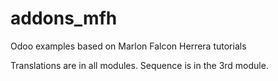 # addons_mfh
Odoo examples based on Marlon Falcon Herrera tutorials

Translations are in all modules.
Sequence is in the 3rd module.
